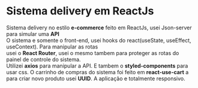 # Sistema delivery em ReactJs<br>
Sistema delivery no estilo <b>e-commerce</b> feito em ReactJs, usei Json-server para simular uma <b>API</b><br>
O sistema e somente o front-end, usei hooks do react(useState, useEffect, useContext). Para manipular as rotas<br>
usei o <b>React Router</b>, usei o mesmo tambem para proteger as rotas do painel de controle do sistema.<br>
Utilizei <b>axios</b> para manipular a API. E tambem o <b>styled-components</b> para usar css.
O carrinho de compras do sistema foi feito em <b>react-use-cart</b> a para criar novo produto usei <b>UUID</b>.
A aplicação e totalmente responsivo.

